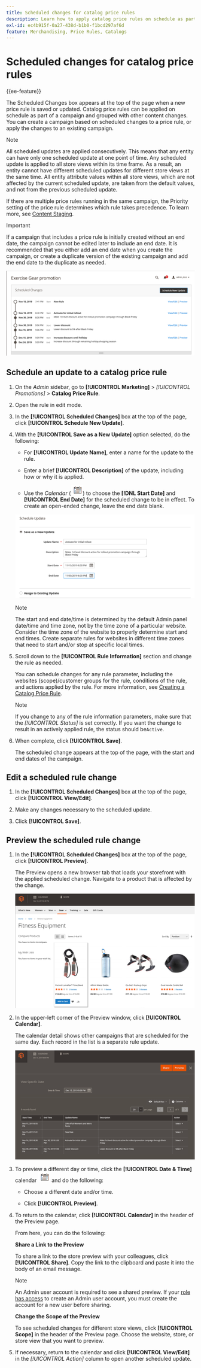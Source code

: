 ```yaml
---
title: Scheduled changes for catalog price rules
description: Learn how to apply catalog price rules on schedule as part of a campaign and grouped with other content changes.
exl-id: ec4b915f-0a27-438d-b1b0-f1bcd297af6d
feature: Merchandising, Price Rules, Catalogs
---
```

# Scheduled changes for catalog price rules

{{ee-feature}}

The Scheduled Changes box appears at the top of the page when a new price rule is saved or updated. Catalog price rules can be applied on schedule as part of a campaign and grouped with other content changes. You can create a campaign based on scheduled changes to a price rule, or apply the changes to an existing campaign.

>[!NOTE]
>
>All scheduled updates are applied consecutively. This means that any entity can have only one scheduled update at one point of time. Any scheduled update is applied to all store views within its time frame. As a result, an entity cannot have different scheduled updates for different store views at the same time. All entity attribute values within all store views, which are not affected by the current scheduled update, are taken from the default values, and not from the previous scheduled update.

If there are multiple price rules running in the same campaign, the Priority setting of the price rule determines which rule takes precedence. To learn more, see [Content Staging](../content-design/content-staging.md).

>[!IMPORTANT]
>
>If a campaign that includes a price rule is initially created without an end date, the campaign cannot be edited later to include an end date. It is recommended that you either add an end date when you create the campaign, or create a duplicate version of the existing campaign and add the end date to the duplicate as needed.

![Catalog price rule - scheduled changes](./assets/price-rule-catalog-scheduled.png)<!-- zoom -->

## Schedule an update to a catalog price rule

1. On the _Admin_ sidebar, go to **[!UICONTROL Marketing]** > _[!UICONTROL Promotions]_ > **Catalog Price Rule**.

1. Open the rule in edit mode.

1. In the **[!UICONTROL Scheduled Changes]** box at the top of the page, click **[!UICONTROL Schedule New Update]**.

1. With the **[!UICONTROL Save as a New Update]** option selected, do the following:

    - For **[!UICONTROL Update Name]**, enter a name for the update to the rule.

    - Enter a brief **[!UICONTROL Description]** of the update, including how or why it is applied.

    - Use the _Calendar_ (![Calendar icon](../assets/icon-calendar.png)) to choose the **[!DNL Start Date]** and **[!UICONTROL End Date]** for the scheduled change to be in effect. To create an open-ended change, leave the end date blank.

    ![Catalog price rules - new scheduled changes](./assets/price-rule-catalog-schedule-update.png)<!-- zoom -->

   >[!NOTE]
   >
   >The start and end date/time is determined by the default Admin panel date/time and time zone, not by the time zone of a particular website. Consider the time zone of the website to properly determine start and end times. Create separate rules for websites in different time zones that need to start and/or stop at specific local times.

1. Scroll down to the **[!UICONTROL Rule Information]** section and change the rule as needed.

   You can schedule changes for any rule parameter, including the websites (scope)/customer groups for the rule, conditions of the rule, and actions applied by the rule. For more information, see [Creating a Catalog Price Rule](price-rules-catalog-create.md).

   >[!NOTE]
   >
   >If you change to any of the rule information parameters, make sure that the _[!UICONTROL Status]_ is set correctly. If you want the change to result in an actively applied rule, the status should be`Active`.

1. When complete, click **[!UICONTROL Save]**.

    The scheduled change appears at the top of the page, with the start and end dates of the campaign.

## Edit a scheduled rule change

1. In the **[!UICONTROL Scheduled Changes]** box at the top of the page, click **[!UICONTROL View/Edit]**.

1. Make any changes necessary to the scheduled update.

1. Click **[!UICONTROL Save]**.

## Preview the scheduled rule change

1. In the **[!UICONTROL Scheduled Changes]** box at the top of the page, click **[!UICONTROL Preview]**.

    The Preview opens a new browser tab that loads your storefront with the applied scheduled change. Navigate to a product that is affected by the change.

    ![Preview Scheduled Change](./assets/price-rule-catalog-scheduled-update-preview.png)<!-- zoom -->

1. In the upper-left corner of the Preview window, click **[!UICONTROL Calendar]**.

    The calendar detail shows other campaigns that are scheduled for the same day. Each record in the list is a separate rule update.

    ![List of Scheduled Updates for a Specific Date](./assets/price-rule-catalog-scheduled-preview-calendar.png)<!-- zoom -->

1. To preview a different day or time, click the **[!UICONTROL Date & Time]** calendar ![Calendar icon](../assets/icon-calendar.png) and do the following:

    - Choose a different date and/or time.

    - Click **[!UICONTROL Preview]**.

1. To return to the calendar, click **[!UICONTROL Calendar]** in the header of the Preview page.

   From here, you can do the following:

   **Share a Link to the Preview**

   To share a link to the store preview with your colleagues, click **[!UICONTROL Share]**. Copy the link to the clipboard and paste it into the body of an email message.

   >[!NOTE]
   >
   >An Admin user account is required to see a shared preview. If your [role has access](../systems/permissions-user-roles.md) to create an Admin user account, you must create the account for a new user before sharing.

   **Change the Scope of the Preview**

   To see scheduled changes for different store views, click **[!UICONTROL Scope]** in the header of the Preview page. Choose the website, store, or store view that you want to preview.

1. If necessary, return to the calendar and click **[!UICONTROL View/Edit]** in the _[!UICONTROL Action]_ column to open another scheduled update.
